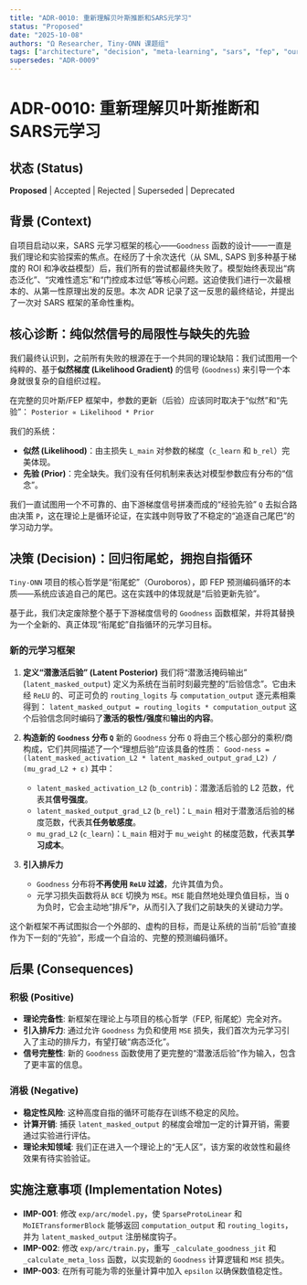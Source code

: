 ```yaml
---
title: "ADR-0010: 重新理解贝叶斯推断和SARS元学习"
status: "Proposed"
date: "2025-10-08"
authors: "Ω Researcher, Tiny-ONN 课题组"
tags: ["architecture", "decision", "meta-learning", "sars", "fep", "ouroboros"]
supersedes: "ADR-0009"
---
```


# ADR-0010: 重新理解贝叶斯推断和SARS元学习

## 状态 (Status)

**Proposed** | Accepted | Rejected | Superseded | Deprecated

## 背景 (Context)

自项目启动以来，SARS 元学习框架的核心——`Goodness` 函数的设计——一直是我们理论和实验探索的焦点。在经历了十余次迭代（从 SML, SAPS 到多种基于梯度的 ROI 和净收益模型）后，我们所有的尝试都最终失败了。模型始终表现出“病态泛化”、“灾难性遗忘”和“门控成本过低”等核心问题。这迫使我们进行一次最根本的、从第一性原理出发的反思。本次 ADR 记录了这一反思的最终结论，并提出了一次对 SARS 框架的革命性重构。

## 核心诊断：纯似然信号的局限性与缺失的先验

我们最终认识到，之前所有失败的根源在于一个共同的理论缺陷：我们试图用一个纯粹的、基于**似然梯度 (Likelihood Gradient)** 的信号 (`Goodness`) 来引导一个本身就很复杂的自组织过程。

在完整的贝叶斯/FEP 框架中，参数的更新（后验）应该同时取决于“似然”和“先验”：
`Posterior ∝ Likelihood * Prior`

我们的系统：

- **似然 (Likelihood)**：由主损失 `L_main` 对参数的梯度（`c_learn` 和 `b_rel`）完美体现。
- **先验 (Prior)**：完全缺失。我们没有任何机制来表达对模型参数应有分布的“信念”。

我们一直试图用一个不可靠的、由下游梯度信号拼凑而成的“经验先验” `Q` 去拟合路由决策 `P`，这在理论上是循环论证，在实践中则导致了不稳定的“追逐自己尾巴”的学习动力学。

## 决策 (Decision)：回归衔尾蛇，拥抱自指循环

`Tiny-ONN` 项目的核心哲学是“衔尾蛇”（Ouroboros），即 FEP 预测编码循环的本质——系统应该追自己的尾巴。这在实践中的体现就是“后验更新先验”。

基于此，我们决定废除整个基于下游梯度信号的 `Goodness` 函数框架，并将其替换为一个全新的、真正体现“衔尾蛇”自指循环的元学习目标。

### 新的元学习框架

1. **定义“潜激活后验” (Latent Posterior)**
    我们将“潜激活掩码输出” (`latent_masked_output`) 定义为系统在当前时刻最完整的“后验信念”。它由未经 `ReLU` 的、可正可负的 `routing_logits` 与 `computation_output` 逐元素相乘得到：
    `latent_masked_output = routing_logits * computation_output`
    这个后验信念同时编码了**激活的极性/强度**和**输出的内容**。

2. **构造新的 `Goodness` 分布 `Q`**
    新的 `Goodness` 分布 `Q` 将由三个核心部分的乘积/商构成，它们共同描述了一个“理想后验”应该具备的性质：
    `Good-ness = (latent_masked_activation_L2 * latent_masked_output_grad_L2) / (mu_grad_L2 + ε)`
    其中：
    - `latent_masked_activation_L2` (`b_contrib`)：潜激活后验的 L2 范数，代表其**信号强度**。
    - `latent_masked_output_grad_L2` (`b_rel`)：`L_main` 相对于潜激活后验的梯度范数，代表其**任务敏感度**。
    - `mu_grad_L2` (`c_learn`)：`L_main` 相对于 `mu_weight` 的梯度范数，代表其**学习成本**。

3. **引入排斥力**
    - `Goodness` 分布将**不再使用 `ReLU` 过滤**，允许其值为负。
    - 元学习损失函数将从 `BCE` 切换为 `MSE`。`MSE` 能自然地处理负值目标，当 `Q` 为负时，它会主动地“排斥”`P`，从而引入了我们之前缺失的关键动力学。

这个新框架不再试图拟合一个外部的、虚构的目标，而是让系统的当前“后验”直接作为下一刻的“先验”，形成一个自洽的、完整的预测编码循环。

## 后果 (Consequences)

### 积极 (Positive)

- **理论完备性**: 新框架在理论上与项目的核心哲学（FEP, 衔尾蛇）完全对齐。
- **引入排斥力**: 通过允许 `Goodness` 为负和使用 `MSE` 损失，我们首次为元学习引入了主动的排斥力，有望打破“病态泛化”。
- **信号完整性**: 新的 `Goodness` 函数使用了更完整的“潜激活后验”作为输入，包含了更丰富的信息。

### 消极 (Negative)

- **稳定性风险**: 这种高度自指的循环可能存在训练不稳定的风险。
- **计算开销**: 捕获 `latent_masked_output` 的梯度会增加一定的计算开销，需要通过实验进行评估。
- **理论未知领域**: 我们正在进入一个理论上的“无人区”，该方案的收敛性和最终效果有待实验验证。

## 实施注意事项 (Implementation Notes)

- **IMP-001**: 修改 `exp/arc/model.py`，使 `SparseProtoLinear` 和 `MoIETransformerBlock` 能够返回 `computation_output` 和 `routing_logits`，并为 `latent_masked_output` 注册梯度钩子。
- **IMP-002**: 修改 `exp/arc/train.py`，重写 `_calculate_goodness_jit` 和 `_calculate_meta_loss` 函数，以实现新的 `Goodness` 计算逻辑和 `MSE` 损失。
- **IMP-003**: 在所有可能为零的张量计算中加入 `epsilon` 以确保数值稳定性。
